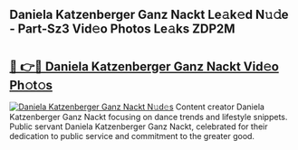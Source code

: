 ## Daniela Katzenberger Ganz Nackt Le𝚊k𝚎d N𝚞𝚍e - Part-Sz3 Vid𝚎o Photos Le𝚊ks ZDP2M

# <h2><a href="http://fbaaye3.evod.top/?m=Daniela+Katzenberger+Ganz+Nackt">🔗 👉🔴 Daniela Katzenberger Ganz Nackt Vid𝚎o Ph𝚘t𝚘s</a></h2>

[![Daniela Katzenberger Ganz Nackt N𝚞d𝚎s](https://i.imgur.com/8V9OHl7.gif)](http://fbaaye3.evod.top/?m=Daniela+Katzenberger+Ganz+Nackt)
Content creator Daniela Katzenberger Ganz Nackt focusing on dance trends and lifestyle snippets. Public servant Daniela Katzenberger Ganz Nackt, celebrated for their dedication to public service and commitment to the greater good. 
